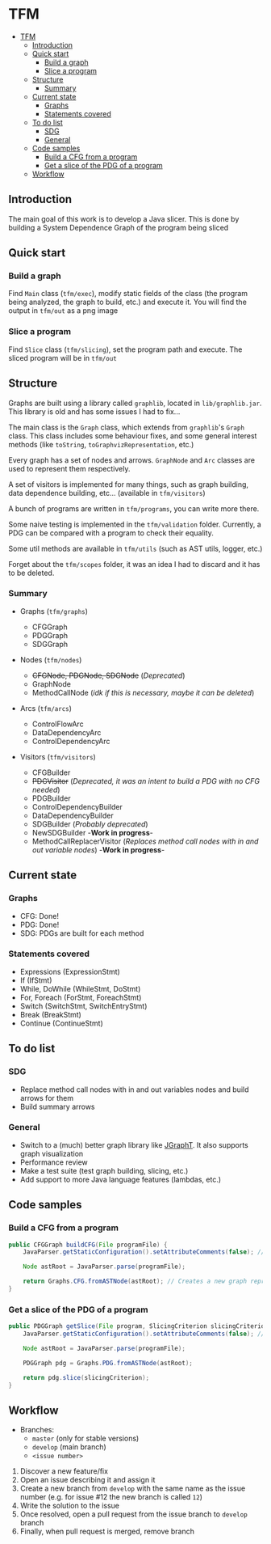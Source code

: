 # TFM

- [TFM](#tfm)
  - [Introduction](#introduction)
  - [Quick start](#quick-start)
    - [Build a graph](#build-a-graph)
    - [Slice a program](#slice-a-program)
  - [Structure](#structure)
    - [Summary](#summary)
  - [Current state](#current-state)
    - [Graphs](#graphs)
    - [Statements covered](#statements-covered)
  - [To do list](#to-do-list)
    - [SDG](#sdg)
    - [General](#general)
  - [Code samples](#code-samples)
    - [Build a CFG from a program](#build-a-cfg-from-a-program)
    - [Get a slice of the PDG of a program](#get-a-slice-of-the-pdg-of-a-program)
  - [Workflow](#workflow)

## Introduction

The main goal of this work is to develop a Java slicer. This is done by building a System Dependence Graph of the program being sliced

## Quick start

### Build a graph

Find `Main` class (`tfm/exec`), modify static fields of the class (the program being analyzed, the graph to build, etc.) and execute it. You will find the output in `tfm/out` as a png image

### Slice a program 

Find `Slice` class (`tfm/slicing`), set the program path and execute. The sliced program will be in `tfm/out`

## Structure

Graphs are built using a library called `graphlib`, located in `lib/graphlib.jar`. This library is old and has some issues I had to fix...

The main class is the `Graph` class, which extends from `graphlib`'s `Graph` class. This class includes some behaviour fixes, and some general interest methods (like `toString`, `toGraphvizRepresentation`, etc.)

Every graph has a set of nodes and arrows. `GraphNode` and `Arc` classes are used to represent them respectively.

A set of visitors is implemented for many things, such as graph building, data dependence building, etc... (available in `tfm/visitors`)

A bunch of programs are written in `tfm/programs`, you can write more there.

Some naive testing is implemented in the `tfm/validation` folder. Currently, a PDG can be compared with a program to check their equality.

Some util methods are available in `tfm/utils` (such as AST utils, logger, etc.)

Forget about the `tfm/scopes` folder, it was an idea I had to discard and it has to be deleted.

### Summary

- Graphs (`tfm/graphs`)
  - CFGGraph
  - PDGGraph
  - SDGGraph
  
- Nodes (`tfm/nodes`)
  - ~~CFGNode, PDGNode, SDGNode~~ (_Deprecated_)
  - GraphNode
  - MethodCallNode (_idk if this is necessary, maybe it can be deleted_)

- Arcs (`tfm/arcs`)
  - ControlFlowArc
  - DataDependencyArc
  - ControlDependencyArc

- Visitors (`tfm/visitors`)
  - CFGBuilder
  - ~~PDGVisitor~~ (_Deprecated, it was an intent to build a PDG with no CFG needed_)
  - PDGBuilder
  - ControlDependencyBuilder
  - DataDependencyBuilder
  - SDGBuilder (_Probably deprecated_)
  - NewSDGBuilder -**Work in progress**-
  - MethodCallReplacerVisitor (_Replaces method call nodes with in and out variable nodes_) -**Work in progress**-

## Current state

### Graphs

- CFG: Done!
- PDG: Done!
- SDG: PDGs are built for each method

### Statements covered

- Expressions (ExpressionStmt)
- If (IfStmt)
- While, DoWhile (WhileStmt, DoStmt)
- For, Foreach (ForStmt, ForeachStmt)
- Switch (SwitchStmt, SwitchEntryStmt)
- Break (BreakStmt)
- Continue (ContinueStmt)

## To do list

### SDG

- Replace method call nodes with in and out variables nodes and build arrows for them
- Build summary arrows

### General

- Switch to a (much) better graph library like [JGraphT](https://jgrapht.org/). It also supports graph visualization
- Performance review
- Make a test suite (test graph building, slicing, etc.)
- Add support to more Java language features (lambdas, etc.)

## Code samples

### Build a CFG from a program

```java
public CFGGraph buildCFG(File programFile) {
    JavaParser.getStaticConfiguration().setAttributeComments(false); // Always disable comments, just in case

    Node astRoot = JavaParser.parse(programFile);

    return Graphs.CFG.fromASTNode(astRoot); // Creates a new graph representing the program
}
```

### Get a slice of the PDG of a program

```java
public PDGGraph getSlice(File program, SlicingCriterion slicingCriterion) {
    JavaParser.getStaticConfiguration().setAttributeComments(false); // Always disable comments, just in case

    Node astRoot = JavaParser.parse(programFile);

    PDGGraph pdg = Graphs.PDG.fromASTNode(astRoot);

    return pdg.slice(slicingCriterion);
}

```

## Workflow

- Branches:
  - `master` (only for stable versions)
  - `develop` (main branch)
  - `<issue number>`

1. Discover a new feature/fix
2. Open an issue describing it and assign it
4. Create a new branch from `develop` with the same name as the issue number (e.g. for issue #12 the new branch is called `12`)
5. Write the solution to the issue
6. Once resolved, open a pull request from the issue branch to `develop` branch
7. Finally, when pull request is merged, remove branch